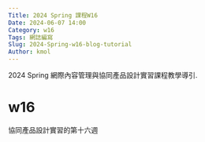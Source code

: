 ```yaml
---
Title: 2024 Spring 課程W16
Date: 2024-06-07 14:00
Category: w16
Tags: 網誌編寫
Slug: 2024-Spring-w16-blog-tutorial
Author: kmol
---
```


2024 Spring 網際內容管理與協同產品設計實習課程教學導引.

<!-- PELICAN_END_SUMMARY -->
# w16
協同產品設計實習的第十六週
